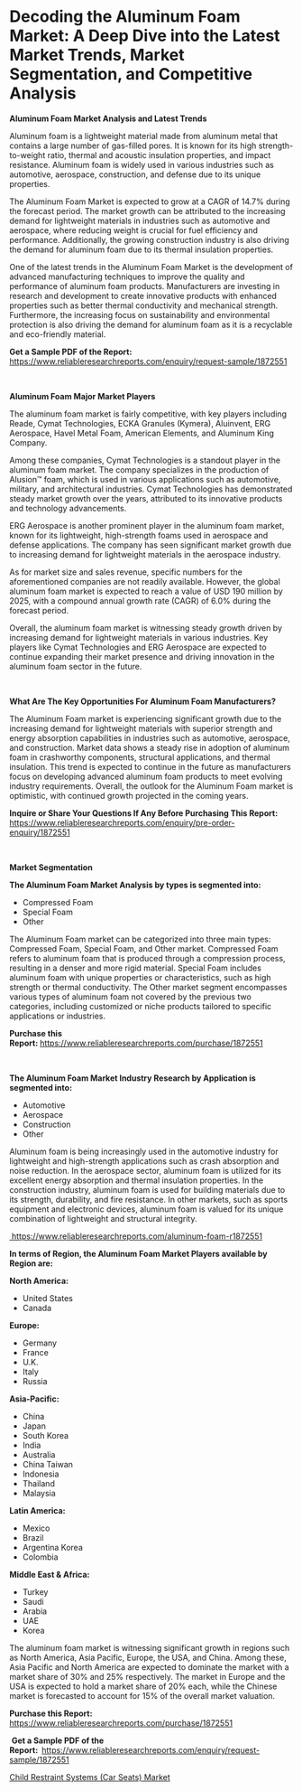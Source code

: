 <p><h1>Decoding the Aluminum Foam Market: A Deep Dive into the Latest Market Trends, Market Segmentation, and Competitive Analysis</h1></p><p><strong>Aluminum Foam Market Analysis and Latest Trends</strong></p>
<p><p>Aluminum foam is a lightweight material made from aluminum metal that contains a large number of gas-filled pores. It is known for its high strength-to-weight ratio, thermal and acoustic insulation properties, and impact resistance. Aluminum foam is widely used in various industries such as automotive, aerospace, construction, and defense due to its unique properties.</p><p>The Aluminum Foam Market is expected to grow at a CAGR of 14.7% during the forecast period. The market growth can be attributed to the increasing demand for lightweight materials in industries such as automotive and aerospace, where reducing weight is crucial for fuel efficiency and performance. Additionally, the growing construction industry is also driving the demand for aluminum foam due to its thermal insulation properties.</p><p>One of the latest trends in the Aluminum Foam Market is the development of advanced manufacturing techniques to improve the quality and performance of aluminum foam products. Manufacturers are investing in research and development to create innovative products with enhanced properties such as better thermal conductivity and mechanical strength. Furthermore, the increasing focus on sustainability and environmental protection is also driving the demand for aluminum foam as it is a recyclable and eco-friendly material.</p></p>
<p><strong>Get a Sample PDF of the Report:&nbsp;</strong> <a href="https://www.reliableresearchreports.com/enquiry/request-sample/1872551">https://www.reliableresearchreports.com/enquiry/request-sample/1872551</a></p>
<p>&nbsp;</p>
<p><strong>Aluminum Foam Major Market Players</strong></p>
<p><p>The aluminum foam market is fairly competitive, with key players including Reade, Cymat Technologies, ECKA Granules (Kymera), Aluinvent, ERG Aerospace, Havel Metal Foam, American Elements, and Aluminum King Company.</p><p>Among these companies, Cymat Technologies is a standout player in the aluminum foam market. The company specializes in the production of Alusion™ foam, which is used in various applications such as automotive, military, and architectural industries. Cymat Technologies has demonstrated steady market growth over the years, attributed to its innovative products and technology advancements.</p><p>ERG Aerospace is another prominent player in the aluminum foam market, known for its lightweight, high-strength foams used in aerospace and defense applications. The company has seen significant market growth due to increasing demand for lightweight materials in the aerospace industry.</p><p>As for market size and sales revenue, specific numbers for the aforementioned companies are not readily available. However, the global aluminum foam market is expected to reach a value of USD 190 million by 2025, with a compound annual growth rate (CAGR) of 6.0% during the forecast period.</p><p>Overall, the aluminum foam market is witnessing steady growth driven by increasing demand for lightweight materials in various industries. Key players like Cymat Technologies and ERG Aerospace are expected to continue expanding their market presence and driving innovation in the aluminum foam sector in the future.</p></p>
<p>&nbsp;</p>
<p><strong>What Are The Key Opportunities For Aluminum Foam Manufacturers?</strong></p>
<p><p>The Aluminum Foam market is experiencing significant growth due to the increasing demand for lightweight materials with superior strength and energy absorption capabilities in industries such as automotive, aerospace, and construction. Market data shows a steady rise in adoption of aluminum foam in crashworthy components, structural applications, and thermal insulation. This trend is expected to continue in the future as manufacturers focus on developing advanced aluminum foam products to meet evolving industry requirements. Overall, the outlook for the Aluminum Foam market is optimistic, with continued growth projected in the coming years.</p></p>
<p><strong>Inquire or Share Your Questions If Any Before Purchasing This Report:</strong> <a href="https://www.reliableresearchreports.com/enquiry/pre-order-enquiry/1872551">https://www.reliableresearchreports.com/enquiry/pre-order-enquiry/1872551</a></p>
<p>&nbsp;</p>
<p><strong>Market Segmentation</strong></p>
<p><strong>The Aluminum Foam Market Analysis by types is segmented into:</strong></p>
<p><ul><li>Compressed Foam</li><li>Special Foam</li><li>Other</li></ul></p>
<p><p>The Aluminum Foam market can be categorized into three main types: Compressed Foam, Special Foam, and Other market. Compressed Foam refers to aluminum foam that is produced through a compression process, resulting in a denser and more rigid material. Special Foam includes aluminum foam with unique properties or characteristics, such as high strength or thermal conductivity. The Other market segment encompasses various types of aluminum foam not covered by the previous two categories, including customized or niche products tailored to specific applications or industries.</p></p>
<p><strong>Purchase this Report:&nbsp;</strong><a href="https://www.reliableresearchreports.com/purchase/1872551">https://www.reliableresearchreports.com/purchase/1872551</a></p>
<p>&nbsp;</p>
<p><strong>The Aluminum Foam Market Industry Research by Application is segmented into:</strong></p>
<p><ul><li>Automotive</li><li>Aerospace</li><li>Construction</li><li>Other</li></ul></p>
<p><p>Aluminum foam is being increasingly used in the automotive industry for lightweight and high-strength applications such as crash absorption and noise reduction. In the aerospace sector, aluminum foam is utilized for its excellent energy absorption and thermal insulation properties. In the construction industry, aluminum foam is used for building materials due to its strength, durability, and fire resistance. In other markets, such as sports equipment and electronic devices, aluminum foam is valued for its unique combination of lightweight and structural integrity.</p></p>
<p><a href="https://www.reliableresearchreports.com/aluminum-foam-r1872551">&nbsp;https://www.reliableresearchreports.com/aluminum-foam-r1872551</a></p>
<p><strong>In terms of Region, the Aluminum Foam Market Players available by Region are:</strong></p>
<p>
    <p> <strong> North America: </strong>
        <ul>
            <li>United States</li>
            <li>Canada</li>
        </ul>
        </p> 
    <p> <strong> Europe: </strong>
        <ul>
            <li>Germany</li>
            <li>France</li>
            <li>U.K.</li>
            <li>Italy</li>
            <li>Russia</li>
        </ul>
        </p> 
    <p> <strong> Asia-Pacific: </strong>
        <ul>
            <li>China</li>
            <li>Japan</li>
            <li>South Korea</li>
            <li>India</li>
            <li>Australia</li>
            <li>China Taiwan</li>
            <li>Indonesia</li>
            <li>Thailand</li>
            <li>Malaysia</li>
        </ul>
        </p> 
    <p> <strong> Latin America: </strong>
        <ul>
            <li>Mexico</li>
            <li>Brazil</li>
            <li>Argentina Korea</li>
            <li>Colombia</li>
        </ul>
        </p> 
    <p> <strong> Middle East & Africa: </strong>
        <ul>
            <li>Turkey</li>
            <li>Saudi</li>
            <li>Arabia</li>
            <li>UAE</li>
            <li>Korea</li>
        </ul>
    </p>
    </p>
<p><p>The aluminum foam market is witnessing significant growth in regions such as North America, Asia Pacific, Europe, the USA, and China. Among these, Asia Pacific and North America are expected to dominate the market with a market share of 30% and 25% respectively. The market in Europe and the USA is expected to hold a market share of 20% each, while the Chinese market is forecasted to account for 15% of the overall market valuation.</p></p>
<p><strong>Purchase this Report: </strong><a href="https://www.reliableresearchreports.com/purchase/1872551">https://www.reliableresearchreports.com/purchase/1872551</a></p>
<p>&nbsp;<strong>Get a Sample PDF of the Report:&nbsp;&nbsp;</strong><a href="https://www.reliableresearchreports.com/enquiry/request-sample/1872551">https://www.reliableresearchreports.com/enquiry/request-sample/1872551</a></p>
<p><strong></strong></p>
<p><p><a href="https://github.com/marlinacrngin/Market-Research-Report-List-1/blob/main/child-restraint-systems-car-seats-market.md">Child Restraint Systems (Car Seats) Market</a></p></p>